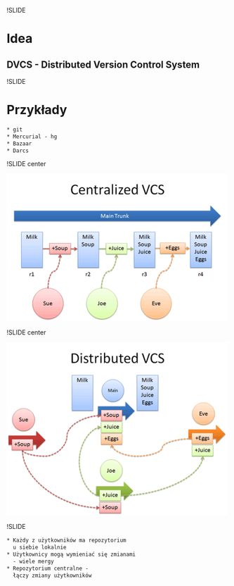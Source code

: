 !SLIDE 
# Idea #

## DVCS - Distributed Version Control System ##

!SLIDE

# Przykłady #

    * git
    * Mercurial - hg
    * Bazaar
    * Darcs

!SLIDE center

![img/centralized_example.png](img/centralized_example.png)

!SLIDE center

![img/distributed_example.png](img/distributed_example.png)

!SLIDE

    * Każdy z użytkowników ma repozytorium
      u siebie lokalnie
    * Użytkownicy mogą wymieniać się zmianami
      - wiele mergy
    * Repozytorium centralne -
      łączy zmiany użytkowników
